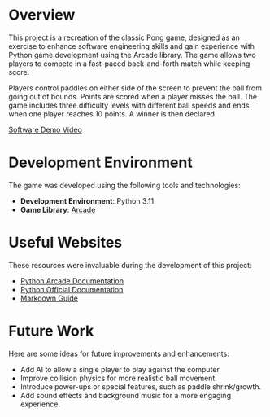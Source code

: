 # Overview

This project is a recreation of the classic Pong game, designed as an exercise to enhance software engineering skills and gain experience with Python game development using the Arcade library. The game allows two players to compete in a fast-paced back-and-forth match while keeping score.

Players control paddles on either side of the screen to prevent the ball from going out of bounds. Points are scored when a player misses the ball. The game includes three difficulty levels with different ball speeds and ends when one player reaches 10 points. A winner is then declared.

[Software Demo Video](https://youtu.be/DaG1WdlAFyc)

# Development Environment

The game was developed using the following tools and technologies:
- **Development Environment**: Python 3.11
- **Game Library**: [Arcade](https://api.arcade.academy/)

# Useful Websites

These resources were invaluable during the development of this project:
* [Python Arcade Documentation](https://api.arcade.academy/)
* [Python Official Documentation](https://docs.python.org/3/)
* [Markdown Guide](https://www.markdownguide.org/)

# Future Work

Here are some ideas for future improvements and enhancements:
* Add AI to allow a single player to play against the computer.
* Improve collision physics for more realistic ball movement.
* Introduce power-ups or special features, such as paddle shrink/growth.
* Add sound effects and background music for a more engaging experience.

